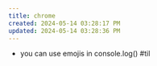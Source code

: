 ```yaml
---
title: chrome
created: 2024-05-14 03:28:17 PM
updated: 2024-05-14 03:28:36 PM
---
```

- you can use emojis in console.log() #til 